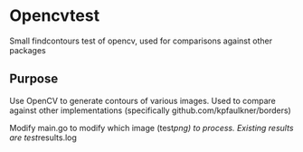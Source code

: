 # Opencvtest
Small findcontours test of opencv, used for comparisons against other packages

## Purpose

Use OpenCV to generate contours of various images. Used to compare against other implementations (specifically github.com/kpfaulkner/borders)

Modify main.go to modify which image (test*png) to process.
Existing results are test*results.log



